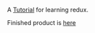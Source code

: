 A [Tutorial](https://redux.js.org/basics/basic-tutorial) for learning redux.

Finished product is [here](https://atsuyoshi-n.github.io/redux-todo)
